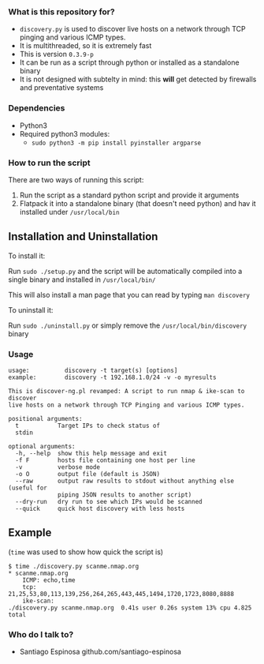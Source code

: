 ### What is this repository for? ###

* `discovery.py` is used to discover live hosts on a network through TCP pinging and various ICMP types.
* It is multithreaded, so it is extremely fast
* This is version `0.3.9-p`
* It can be run as a script through python or installed as a standalone binary
* It is not designed with subtelty in mind: this **will** get detected by firewalls and preventative systems

### Dependencies ###

* Python3
* Required python3 modules:
  * `sudo python3 -m pip install pyinstaller argparse`

### How to run the script ##

There are two ways of running this script:
1. Run the script as a standard python script and provide it arguments
2. Flatpack it into a standalone binary (that doesn't need python) and hav it installed under `/usr/local/bin`

## Installation and Uninstallation ##

To install it:

Run `sudo ./setup.py` and the script will be automatically compiled into a single binary and installed in `/usr/local/bin/`

This will also install a man page that you can read by typing `man discovery`

To uninstall it: 

Run `sudo ./uninstall.py` or simply remove the `/usr/local/bin/discovery` binary

### Usage ###

```
usage:          discovery -t target(s) [options]
example:        discovery -t 192.168.1.0/24 -v -o myresults

This is discover-ng.pl revamped: A script to run nmap & ike-scan to discover
live hosts on a network through TCP Pinging and various ICMP types.

positional arguments:
  t           Target IPs to check status of
  stdin

optional arguments:
  -h, --help  show this help message and exit
  -f F        hosts file containing one host per line
  -v          verbose mode
  -o O        output file (default is JSON)
  --raw       output raw results to stdout without anything else (useful for
              piping JSON results to another script)
  --dry-run   dry run to see which IPs would be scanned
  --quick     quick host discovery with less hosts
```

## Example
(`time` was used to show how quick the script is)
```
$ time ./discovery.py scanme.nmap.org
* scanme.nmap.org
    ICMP: echo,time
    tcp: 21,25,53,80,113,139,256,264,265,443,445,1494,1720,1723,8080,8888
    ike-scan: 
./discovery.py scanme.nmap.org  0.41s user 0.26s system 13% cpu 4.825 total
```

### Who do I talk to? ###

* Santiago Espinosa github.com/santiago-espinosa
